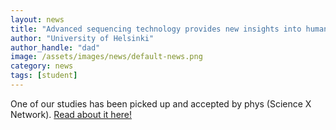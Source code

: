 ```yaml
---
layout: news
title: "Advanced sequencing technology provides new insights into human mitochondrial diseases"
author: "University of Helsinki"
author_handle: "dad"
image: /assets/images/news/default-news.png
category: news
tags: [student]
---
```

One of our studies has been picked up and accepted by phys (Science X Network). [Read about it here!][1]

[1]: /papers/_posts/2019-12-22-intracellular-acidification-preprint
